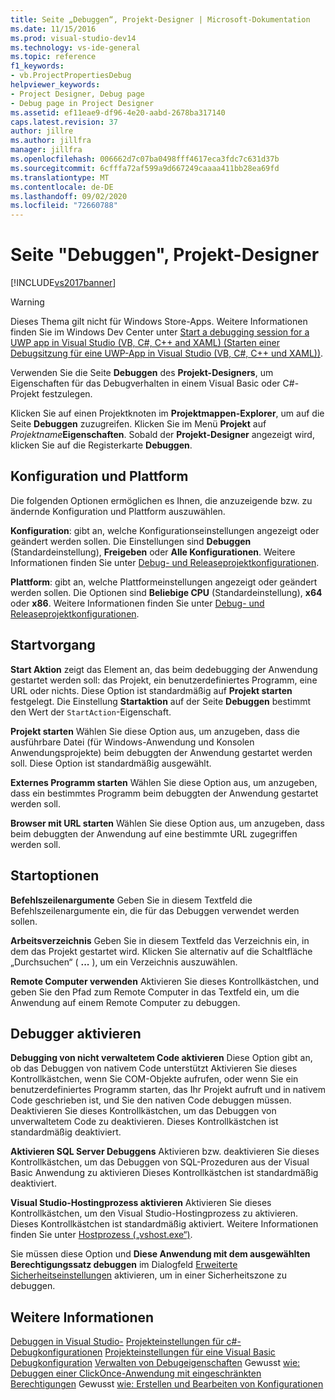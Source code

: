 ```yaml
---
title: Seite „Debuggen“, Projekt-Designer | Microsoft-Dokumentation
ms.date: 11/15/2016
ms.prod: visual-studio-dev14
ms.technology: vs-ide-general
ms.topic: reference
f1_keywords:
- vb.ProjectPropertiesDebug
helpviewer_keywords:
- Project Designer, Debug page
- Debug page in Project Designer
ms.assetid: ef11eae9-df96-4e20-aabd-2678ba317140
caps.latest.revision: 37
author: jillre
ms.author: jillfra
manager: jillfra
ms.openlocfilehash: 006662d7c07ba0498fff4617eca3fdc7c631d37b
ms.sourcegitcommit: 6cfffa72af599a9d667249caaaa411bb28ea69fd
ms.translationtype: MT
ms.contentlocale: de-DE
ms.lasthandoff: 09/02/2020
ms.locfileid: "72660788"
---
```

# <a name="debug-page-project-designer"></a>Seite "Debuggen", Projekt-Designer
[!INCLUDE[vs2017banner](../../includes/vs2017banner.md)]

> [!WARNING]
> Dieses Thema gilt nicht für Windows Store-Apps. Weitere Informationen finden Sie im Windows Dev Center unter [Start a debugging session for a UWP app in Visual Studio (VB, C#, C++ and XAML) (Starten einer Debugsitzung für eine UWP-App in Visual Studio (VB, C#, C++ und XAML))](../../debugger/start-a-debugging-session-for-a-store-app-in-visual-studio-vb-csharp-cpp-and-xaml.md).

 Verwenden Sie die Seite **Debuggen** des **Projekt-Designers**, um Eigenschaften für das Debugverhalten in einem Visual Basic oder C#-Projekt festzulegen.

 Klicken Sie auf einen Projektknoten im **Projektmappen-Explorer**, um auf die Seite **Debuggen** zuzugreifen. Klicken Sie im Menü **Projekt** auf _Projektname_**Eigenschaften**. Sobald der **Projekt-Designer** angezeigt wird, klicken Sie auf die Registerkarte **Debuggen**.

## <a name="configuration-and-platform"></a>Konfiguration und Plattform
 Die folgenden Optionen ermöglichen es Ihnen, die anzuzeigende bzw. zu ändernde Konfiguration und Plattform auszuwählen.

 **Konfiguration**: gibt an, welche Konfigurationseinstellungen angezeigt oder geändert werden sollen. Die Einstellungen sind **Debuggen** (Standardeinstellung), **Freigeben** oder **Alle Konfigurationen**. Weitere Informationen finden Sie unter [Debug- und Releaseprojektkonfigurationen](https://msdn.microsoft.com/0440b300-0614-4511-901a-105b771b236e).

 **Plattform**: gibt an, welche Plattformeinstellungen angezeigt oder geändert werden sollen. Die Optionen sind **Beliebige CPU** (Standardeinstellung), **x64** oder **x86**. Weitere Informationen finden Sie unter [Debug- und Releaseprojektkonfigurationen](https://msdn.microsoft.com/0440b300-0614-4511-901a-105b771b236e).

## <a name="start-action"></a>Startvorgang
 **Start Aktion** zeigt das Element an, das beim dedebugging der Anwendung gestartet werden soll: das Projekt, ein benutzerdefiniertes Programm, eine URL oder nichts. Diese Option ist standardmäßig auf **Projekt starten** festgelegt. Die Einstellung **Startaktion** auf der Seite **Debuggen** bestimmt den Wert der `StartAction`-Eigenschaft.

 **Projekt starten** Wählen Sie diese Option aus, um anzugeben, dass die ausführbare Datei (für Windows-Anwendung und Konsolen Anwendungsprojekte) beim debuggten der Anwendung gestartet werden soll. Diese Option ist standardmäßig ausgewählt.

 **Externes Programm starten** Wählen Sie diese Option aus, um anzugeben, dass ein bestimmtes Programm beim debuggten der Anwendung gestartet werden soll.

 **Browser mit URL starten** Wählen Sie diese Option aus, um anzugeben, dass beim debuggten der Anwendung auf eine bestimmte URL zugegriffen werden soll.

## <a name="start-options"></a>Startoptionen
 **Befehlszeilenargumente** Geben Sie in diesem Textfeld die Befehlszeilenargumente ein, die für das Debuggen verwendet werden sollen.

 **Arbeitsverzeichnis** Geben Sie in diesem Textfeld das Verzeichnis ein, in dem das Projekt gestartet wird. Klicken Sie alternativ auf die Schaltfläche „Durchsuchen“ ( **...** ), um ein Verzeichnis auszuwählen.

 **Remote Computer verwenden** Aktivieren Sie dieses Kontrollkästchen, und geben Sie den Pfad zum Remote Computer in das Textfeld ein, um die Anwendung auf einem Remote Computer zu debuggen.

## <a name="enable-debuggers"></a>Debugger aktivieren
 **Debugging von nicht verwaltetem Code aktivieren** Diese Option gibt an, ob das Debuggen von nativem Code unterstützt Aktivieren Sie dieses Kontrollkästchen, wenn Sie COM-Objekte aufrufen, oder wenn Sie ein benutzerdefiniertes Programm starten, das Ihr Projekt aufruft und in nativem Code geschrieben ist, und Sie den nativen Code debuggen müssen. Deaktivieren Sie dieses Kontrollkästchen, um das Debuggen von unverwaltetem Code zu deaktivieren. Dieses Kontrollkästchen ist standardmäßig deaktiviert.

 **Aktivieren SQL Server Debuggens** Aktivieren bzw. deaktivieren Sie dieses Kontrollkästchen, um das Debuggen von SQL-Prozeduren aus der Visual Basic Anwendung zu aktivieren Dieses Kontrollkästchen ist standardmäßig deaktiviert.

 **Visual Studio-Hostingprozess aktivieren** Aktivieren Sie dieses Kontrollkästchen, um den Visual Studio-Hostingprozess zu aktivieren. Dieses Kontrollkästchen ist standardmäßig aktiviert. Weitere Informationen finden Sie unter [Hostprozess („vshost.exe“)](../../ide/hosting-process-vshost-exe.md).

 Sie müssen diese Option und **Diese Anwendung mit dem ausgewählten Berechtigungssatz debuggen** im Dialogfeld [Erweiterte Sicherheitseinstellungen](../../ide/reference/advanced-security-settings-dialog-box.md) aktivieren, um in einer Sicherheitszone zu debuggen.

## <a name="see-also"></a>Weitere Informationen
 [Debuggen in Visual Studio-](../../debugger/debugging-in-visual-studio.md) [Projekteinstellungen für c#-Debugkonfigurationen](../../debugger/project-settings-for-csharp-debug-configurations.md) [Projekteinstellungen für eine Visual Basic Debugkonfiguration](../../debugger/project-settings-for-a-visual-basic-debug-configuration.md) [Verwalten von Debugeigenschaften](https://msdn.microsoft.com/92474d16-e7fe-4fac-9287-6bd6b3a7eb68) Gewusst [wie: Debuggen einer ClickOnce-Anwendung mit eingeschränkten Berechtigungen](../../deployment/how-to-debug-a-clickonce-application-with-restricted-permissions.md) Gewusst [wie: Erstellen und Bearbeiten von Konfigurationen](../../ide/how-to-create-and-edit-configurations.md)
